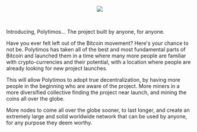 <p align="center">
  <img src="https://github.com/polytimos/master-source/blob/master/src/qt/poly.png">
</p>
<br>

Introducing, Polytimos… The project built by anyone, for anyone. 

Have you ever felt left out of the Bitcoin movement? Here's your chance to not be. Polytimos has taken all of the best and most fundamental parts of Bitcoin and launched them in a time where many more people are familiar with crypto-currencies and their potential, with a location where people are already looking for new project launches.

This will allow Polytimos to adopt true decentralization, by having more people in the beginning who are aware of the project. More miners in a more diversified collective finding the project near launch, and mining the coins all over the globe.

More nodes to come all over the globe sooner, to last longer, and create an extremely large and solid worldwide network that can be used by anyone, for any purpose they deem worthy.
